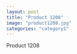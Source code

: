```yaml
---
layout: post
title: "Product 1208"
image: "product1208.jpg"
categories: "category1"
---
```

Product 1208

